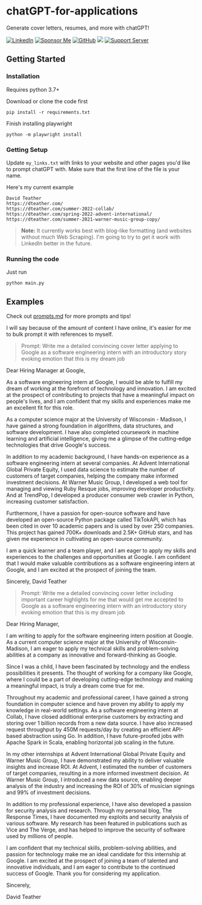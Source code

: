 # chatGPT-for-applications
Generate cover letters, resumes, and more with chatGPT!

[![LinkedIn](https://img.shields.io/badge/LinkedIn-0077B5?style=for-the-badge&logo=linkedin&logoColor=white&style=flat-square)](https://www.linkedin.com/in/davidteather/) [![Sponsor Me](https://img.shields.io/static/v1?label=Sponsor&message=%E2%9D%A4&logo=GitHub)](https://github.com/sponsors/davidteather)  [![GitHub](https://img.shields.io/github/license/davidteather/TikTok-Api)](https://github.com/davidteather/TikTok-Api/blob/master/LICENSE) ![](https://visitor-badge.laobi.icu/badge?page_id=davidteather.chatGPT-for-applications) [![Support Server](https://img.shields.io/discord/783108952111579166.svg?color=7289da&logo=discord&style=flat-square)](https://discord.gg/yyPhbfma6f)


## Getting Started

### Installation

Requires python 3.7+

Download or clone the code first
```
pip install -r requirements.txt
```

Finish installing playwright
```
python -m playwright install
```

### Getting Setup

Update `my_links.txt` with links to your website and other pages you'd like to prompt chatGPT with. Make sure that the first line of the file is your name.

Here's my current example
```
David Teather
https://dteather.com/
https://dteather.com/summer-2022-collab/
https://dteather.com/spring-2022-advent-international/
https://dteather.com/summer-2021-warner-music-group-copy/
```

> **Note:** It currently works best with blog-like formatting (and websites without much Web Scraping). I'm going to try to get it work with LinkedIn better in the future.

### Running the code

Just run
```
python main.py
```

## Examples
Check out [prompts.md](./prompts.md) for more prompts and tips!

I will say because of the amount of content I have online, it's easier for me to bulk prompt it with references to myself.

> Prompt: Write me a detailed convincing cover letter applying to Google as a software engineering intern with an introductory story evoking emotion that this is my dream job

Dear Hiring Manager at Google,

As a software engineering intern at Google, I would be able to fulfill my dream of working at the forefront of technology and innovation. I am excited at the prospect of contributing to projects that have a meaningful impact on people's lives, and I am confident that my skills and experiences make me an excellent fit for this role.

As a computer science major at the University of Wisconsin - Madison, I have gained a strong foundation in algorithms, data structures, and software development. I have also completed coursework in machine learning and artificial intelligence, giving me a glimpse of the cutting-edge technologies that drive Google's success.

In addition to my academic background, I have hands-on experience as a software engineering intern at several companies. At Advent International Global Private Equity, I used data science to estimate the number of customers of target companies, helping the company make informed investment decisions. At Warner Music Group, I developed a web tool for managing and viewing Ruby Resque jobs, improving developer productivity. And at TrendPop, I developed a producer consumer web crawler in Python, increasing customer satisfaction.

Furthermore, I have a passion for open-source software and have developed an open-source Python package called TikTokAPI, which has been cited in over 10 academic papers and is used by over 250 companies. This project has gained 700K+ downloads and 2.5K+ GitHub stars, and has given me experience in cultivating an open-source community.

I am a quick learner and a team player, and I am eager to apply my skills and experiences to the challenges and opportunities at Google. I am confident that I would make valuable contributions as a software engineering intern at Google, and I am excited at the prospect of joining the team.

Sincerely,
David Teather

> Prompt: Write me a detailed convincing cover letter including important career highlights for me that would get me accepted to Google as a software engineering intern with an introductory story evoking emotion that this is my dream job


Dear Hiring Manager,

I am writing to apply for the software engineering intern position at Google. As a current computer science major at the University of Wisconsin-Madison, I am eager to apply my technical skills and problem-solving abilities at a company as innovative and forward-thinking as Google.

Since I was a child, I have been fascinated by technology and the endless possibilities it presents. The thought of working for a company like Google, where I could be a part of developing cutting-edge technology and making a meaningful impact, is truly a dream come true for me.

Throughout my academic and professional career, I have gained a strong foundation in computer science and have proven my ability to apply my knowledge in real-world settings. As a software engineering intern at Collab, I have closed additional enterprise customers by extracting and storing over 1 billion records from a new data source. I have also increased request throughput by 450M requests/day by creating an efficient API-based abstraction using Go. In addition, I have future-proofed jobs with Apache Spark in Scala, enabling horizontal job scaling in the future.

In my other internships at Advent International Global Private Equity and Warner Music Group, I have demonstrated my ability to deliver valuable insights and increase ROI. At Advent, I estimated the number of customers of target companies, resulting in a more informed investment decision. At Warner Music Group, I introduced a new data source, enabling deeper analysis of the industry and increasing the ROI of 30% of musician signings and 99% of investment decisions.

In addition to my professional experience, I have also developed a passion for security analysis and research. Through my personal blog, The Response Times, I have documented my exploits and security analysis of various software. My research has been featured in publications such as Vice and The Verge, and has helped to improve the security of software used by millions of people.

I am confident that my technical skills, problem-solving abilities, and passion for technology make me an ideal candidate for this internship at Google. I am excited at the prospect of joining a team of talented and innovative individuals, and I am eager to contribute to the continued success of Google. Thank you for considering my application.

Sincerely,

David Teather